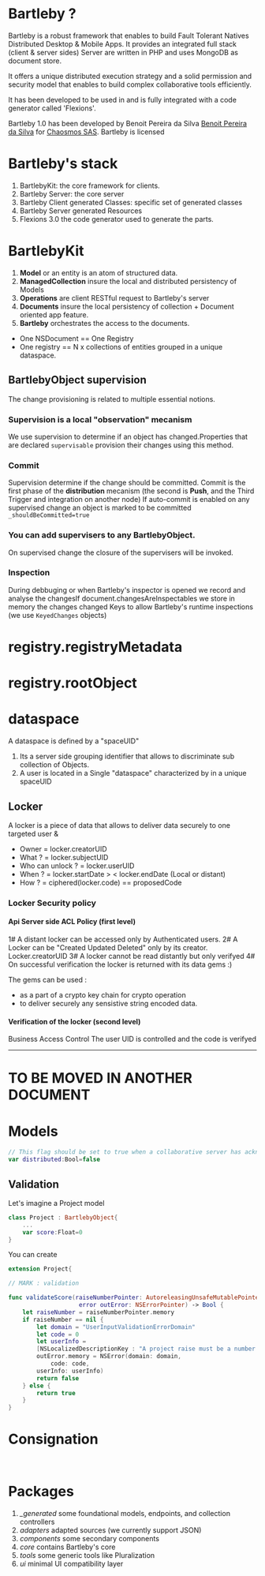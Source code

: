 # Bartleby ?

Bartleby is a robust framework that enables to build Fault Tolerant Natives Distributed Desktop & Mobile Apps. It provides an integrated full stack  (client & server sides)
Server are written in PHP and uses MongoDB as document store.

It offers a unique distributed execution strategy and a solid permission and security model that enables to build complex collaborative tools efficiently. 

It has been developed to be used in and is fully integrated with a code generator called 'Flexions'.

Bartleby 1.0 has been developed by Benoit Pereira da Silva [Benoit Pereira da Silva](https://pereira-da-silva.com) for [Chaosmos SAS](http://chaosmos.fr).
Bartleby is licensed  

# Bartleby's stack

1. BartlebyKit: the core framework for clients.
2. Bartleby Server: the core server 
3. Bartleby Client generated Classes: specific set of generated classes 
4. Bartleby Server generated Resources
5. Flexions 3.0 the code generator used to generate the parts.

# BartlebyKit 

1. **Model** or an entity is an atom of structured data.
2. **ManagedCollection** insure the local and distributed persistency of Models
3. **Operations** are client RESTful request to Bartleby's server
4. **Documents** insure the local persistency of collection + Document oriented app feature. 
5. **Bartleby** orchestrates the access to the documents.


+ One NSDocument == One Registry 
+ One registry == N x collections of entities grouped in a unique dataspace.

## BartlebyObject supervision
The change provisioning is related to multiple essential notions.

### **Supervision** is a local  "observation" mecanism
We use supervision to determine if an object has changed.Properties that are declared `supervisable` provision their changes using this method.

### **Commit**

Supervision determine if the change should be committed. 
Commit is the first phase of the **distribution** mecanism (the second is **Push**, and the Third Trigger and integration on another node) If auto-commit is enabled on any supervised change an object is marked  to be committed `_shouldBeCommitted=true`

### You can add **supervisers** to any BartlebyObject.
On supervised change the closure of the supervisers will be invoked.

### **Inspection** 
During debbuging or when  Bartleby's inspector is opened we record and analyse the changesIf document.changesAreInspectables we store in memory the changes changed Keys to allow  Bartleby's runtime inspections (we use  `KeyedChanges` objects)


# registry.registryMetadata
# registry.rootObject
# dataspace

A dataspace is defined by a "spaceUID" 
1. Its a server side grouping identifier that allows to discriminate sub collection of Objects. 
2. A user is located in a Single "dataspace" characterized by in a unique spaceUID

## Locker 

A locker is a piece of data that allows to deliver data securely to one targeted user
&
- Owner = locker.creatorUID
- What ? = locker.subjectUID
- Who can unlock ? = locker.userUID
- When ? = locker.startDate > < locker.endDate (Local or distant)
- How ? = ciphered(locker.code) == proposedCode

### Locker Security policy 

#### Api Server side ACL Policy (first level)

1# A distant locker can be accessed only by Authenticated users.
2# A Locker can be "Created Updated Deleted" only by its creator. Locker.creatorUID
3# A locker cannot be read distantly but only verifyed
4# On successful verification the locker is returned with its data gems :)

The gems can be used : 
+ as a part of a crypto key chain for crypto operation
+ to deliver securely any sensistive string encoded data.

#### Verification of the locker (second level)

Business Access Control
The user UID is controlled and the code is verifyed

-----

# TO BE MOVED IN ANOTHER DOCUMENT 

# Models #

```swift 
// This flag should be set to true when a collaborative server has acknowledge the object creation
var distributed:Bool=false
```

## Validation ##

Let's imagine a Project model

```swift
class Project : BartlebyObject{
    ...
    var score:Float=0
}
```

You can create 

```swift
extension Project{

// MARK : validation

func validateScore(raiseNumberPointer: AutoreleasingUnsafeMutablePointer<NSNumber?>,
                    error outError: NSErrorPointer) -> Bool {
    let raiseNumber = raiseNumberPointer.memory
    if raiseNumber == nil {
        let domain = "UserInputValidationErrorDomain"
        let code = 0
        let userInfo =
        [NSLocalizedDescriptionKey : "A project raise must be a number."]
        outError.memory = NSError(domain: domain,
            code: code,
        userInfo: userInfo)
        return false
    } else {
        return true
    }
}

```

# Consignation #

```
    
```

# Packages # 

1. *\_generated* some foundational models, endpoints, and collection controllers
2. *adapters* adapted sources (we currently support JSON)
3. *components* some secondary components
4. *core* contains Bartleby's core
5. *tools* some generic tools like Pluralization
7. *ui* minimal UI compatibility layer
